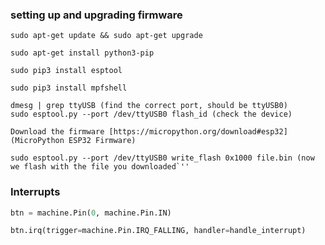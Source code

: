 ### setting up and upgrading firmware

    sudo apt-get update && sudo apt-get upgrade

    sudo apt-get install python3-pip

    sudo pip3 install esptool

    sudo pip3 install mpfshell

    dmesg | grep ttyUSB (find the correct port, should be ttyUSB0)
    sudo esptool.py --port /dev/ttyUSB0 flash_id (check the device)

    Download the firmware [https://micropython.org/download#esp32](MicroPython ESP32 Firmware)

    sudo esptool.py --port /dev/ttyUSB0 write_flash 0x1000 file.bin (now we flash with the file you downloaded`''


### Interrupts

```py
btn = machine.Pin(0, machine.Pin.IN)

btn.irq(trigger=machine.Pin.IRQ_FALLING, handler=handle_interrupt)
```